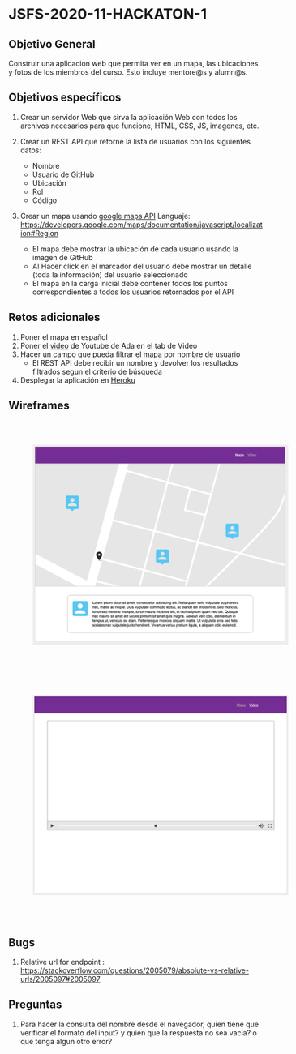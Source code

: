 # JSFS-2020-11-HACKATON-1

## Objetivo General

Construir una aplicacion web que permita ver en un mapa, las ubicaciones y fotos de los miembros del curso. Esto incluye mentore@s y alumn@s.

## Objetivos específicos

1. Crear un servidor Web que sirva la aplicación Web con todos los archivos necesarios para que funcione, HTML, CSS, JS, imagenes, etc.
1. Crear un REST API que retorne la lista de usuarios con los siguientes datos:

   - Nombre
   - Usuario de GitHub
   - Ubicación
   - Rol
   - Código

1. Crear un mapa usando [google maps API](https://developers.google.com/maps/documentation/javascript/overview#maps_map_simple-html)
Languaje: https://developers.google.com/maps/documentation/javascript/localization#Region

   - El mapa debe mostrar la ubicación de cada usuario usando la imagen de GitHub
   - Al Hacer click en el marcador del usuario debe mostrar un detalle (toda la información) del usuario seleccionado
   - El mapa en la carga inicial debe contener todos los puntos correspondientes a todos los usuarios retornados por el API

## Retos adicionales

1. Poner el mapa en español
1. Poner el [video](https://www.youtube.com/watch?v=aUu3OYkzXtw) de Youtube de Ada en el tab de Video
1. Hacer un campo que pueda filtrar el mapa por nombre de usuario
   - El REST API debe recibir un nombre y devolver los resultados filtrados segun el criterio de búsqueda
1. Desplegar la aplicación en [Heroku](https://devcenter.heroku.com/articles/deploying-nodejs)

## Wireframes

<img src="map-wireframe.png" width="900" style="padding: 3rem; margin: 0 auto"/>
<img src="video-wireframe.png" width="900" style="padding: 3rem; margin: 0 auto"/>

## Bugs
1. Relative url for endpoint : https://stackoverflow.com/questions/2005079/absolute-vs-relative-urls/2005097#2005097


## Preguntas
1. Para hacer la consulta del nombre desde el navegador, quien tiene 
que verificar el formato del input? y quien que la respuesta no sea vacia?
o que tenga algun otro error?
